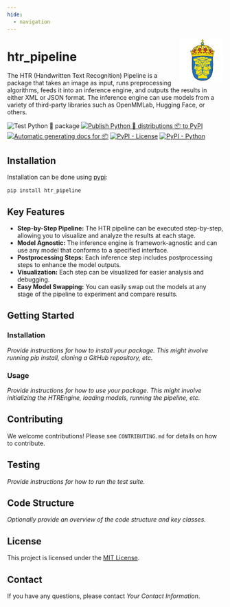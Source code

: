 ```yaml
---
hide:
  - navigation
---
```


<img src="images/riks.png" width="20%" height="20%" align="right" />

# **htr_pipeline**

The HTR (Handwritten Text Recognition) Pipeline is a package that takes an image as input, runs preprocessing algorithms, feeds it into an inference engine, and outputs the results in either XML or JSON format. The inference engine can use models from a variety of third-party libraries such as OpenMMLab, Hugging Face, or others.

![Test Python 🐍 package ](https://github.com/Riksarkivet/htr_pipeline/actions/workflows/tests.yml/badge.svg)
[![Publish Python 🐍 distributions 📦 to PyPI](https://github.com/Riksarkivet/htr_pipeline/actions/workflows/release.yml/badge.svg)](https://github.com/Riksarkivet/htr_pipeline/actions/workflows/release.yml)
[![Automatic generating docs for 📦](https://github.com/Riksarkivet/htr_pipeline/actions/workflows/docs.yml/badge.svg)](https://github.com/Riksarkivet/htr_pipeline/actions/workflows/docs.yml)
[![PyPI - License](https://img.shields.io/badge/license-MIT-green.svg)](https://github.com/Riksarkivet/htr_pipeline/blob/master/LICENSE)
[![PyPI - Python](https://img.shields.io/badge/python-3.7%20|%203.8%20|%203.9-blue.svg)](https://pypi.org/project/htr_pipeline/)

## **Installation**

Installation can be done using [pypi](https://pypi.org/project/htr_pipeline/):

```
pip install htr_pipeline
```

## Key Features

- **Step-by-Step Pipeline:** The HTR pipeline can be executed step-by-step, allowing you to visualize and analyze the results at each stage.
- **Model Agnostic:** The inference engine is framework-agnostic and can use any model that conforms to a specified interface.
- **Postprocessing Steps:** Each inference step includes postprocessing steps to enhance the model outputs.
- **Visualization:** Each step can be visualized for easier analysis and debugging.
- **Easy Model Swapping:** You can easily swap out the models at any stage of the pipeline to experiment and compare results.

## Getting Started

### Installation

*Provide instructions for how to install your package. This might involve running pip install, cloning a GitHub repository, etc.*

### Usage

*Provide instructions for how to use your package. This might involve initializing the HTREngine, loading models, running the pipeline, etc.*

## Contributing

We welcome contributions! Please see `CONTRIBUTING.md` for details on how to contribute.

## Testing

*Provide instructions for how to run the test suite.*

## Code Structure

*Optionally provide an overview of the code structure and key classes.*

## License

This project is licensed under the [MIT License](LICENSE).

## Contact

If you have any questions, please contact *Your Contact Information*.